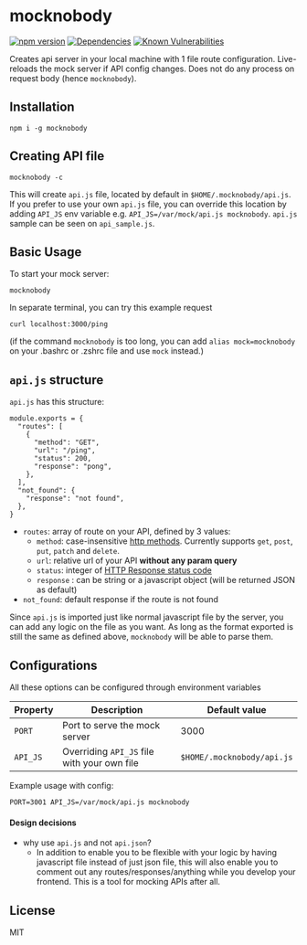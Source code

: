 # mocknobody
[![npm version](https://badge.fury.io/js/mocknobody.svg)](https://badge.fury.io/js/mocknobody) [![Dependencies](https://david-dm.org/kemalelmizan/mocknobody.svg)](https://david-dm.org/kemalelmizan/mocknobody.svg) [![Known Vulnerabilities](https://snyk.io/test/github/kemalelmizan/mocknobody/badge.svg?targetFile=package.json)](https://snyk.io/test/github/kemalelmizan/mocknobody?targetFile=package.json)

Creates api server in your local machine with 1 file route configuration.
Live-reloads the mock server if API config changes.
Does not do any process on request body (hence `mocknobody`).

## Installation
```
npm i -g mocknobody
```

## Creating API file

```
mocknobody -c
```

This will create `api.js` file, located by default in `$HOME/.mocknobody/api.js`.
If you prefer to use your own `api.js` file, you can override this location by adding `API_JS` env variable e.g. `API_JS=/var/mock/api.js mocknobody`.
`api.js` sample can be seen on `api_sample.js`.


## Basic Usage

To start your mock server:
```
mocknobody
```
In separate terminal, you can try this example request
```
curl localhost:3000/ping
```
(if the command `mocknobody` is too long, you can add `alias mock=mocknobody` on your .bashrc or .zshrc file and use `mock` instead.)

## `api.js` structure
`api.js` has this structure:
```
module.exports = {
  "routes": [
    {
      "method": "GET",
      "url": "/ping",
      "status": 200,
      "response": "pong",
    },
  ],
  "not_found": {
    "response": "not found",
  },
}
```
- `routes`: array of route on your API, defined by 3 values:
  - `method`: case-insensitive [http methods](https://developer.mozilla.org/en-US/docs/Web/HTTP/Methods). Currently supports `get`, `post`, `put`, `patch` and `delete`.
  - `url`: relative url of your API **without any param query**
  - `status`: integer of [HTTP Response status code](https://developer.mozilla.org/en-US/docs/Web/HTTP/Status)
  - `response` : can be string or a javascript object (will be returned JSON as default)
- `not_found`: default response if the route is not found

Since `api.js` is imported just like normal javascript file by the server, you can add any logic on the file as you want. As long as the format exported is still the same as defined above, `mocknobody` will be able to parse them.

## Configurations
All these options can be configured through environment variables

| Property | Description | Default value |
|-|-|-|
| `PORT` | Port to serve the mock server | 3000 |
| `API_JS` | Overriding `API_JS` file with your own file | `$HOME/.mocknobody/api.js` |

Example usage with config:
```
PORT=3001 API_JS=/var/mock/api.js mocknobody
```

#### Design decisions
 - why use `api.js` and not `api.json`?
    - In addition to enable you to be flexible with your logic by having javascript file instead of just json file, this will also enable you to comment out any routes/responses/anything while you develop your frontend. This is a tool for mocking APIs after all.

## License
MIT
